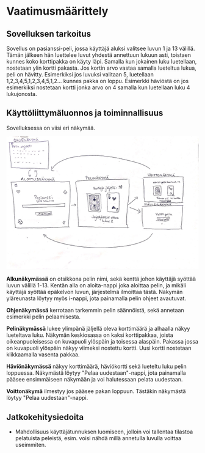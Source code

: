# Vaatimusmäärittely

## Sovelluksen tarkoitus
Sovellus on pasianssi-peli, jossa käyttäjä aluksi valitsee luvun 1 ja 13 välillä.
Tämän jälkeen hän luettelee luvut yhdestä annettuun lukuun asti, toistaen kunnes koko
korttipakka on käyty läpi. Samalla kun jokainen luku luetellaan, nostetaan ylin kortti 
pakasta. Jos kortin arvo vastaa samalla lueteltua lukua, peli on hävitty. Esimerkiksi jos
luvuksi valitaan 5, luetellaan 1,2,3,4,5,1,2,3,4,5,1,2... kunnes pakka on loppu. Esimerkki häviöstä 
on jos esimerkiksi nostetaan kortti jonka arvo on 4 samalla kun luetellaan luku 4 lukujonosta. 

## Käyttöliittymäluonnos ja toiminnallisuus
Sovelluksessa on viisi eri näkymää.

![alt text](https://github.com/hagstr/Ohjelmistotekniikka/blob/master/laskarit/IMG_0784.JPG)

 **Alkunäkymässä** on otsikkona pelin nimi, sekä kenttä johon käyttäjä
syöttää luvun välillä 1-13. Kentän alla on aloita-nappi joka aloittaa pelin, ja mikäli käyttäjä syöttää epäkelvon luvun, järjestelmä ilmoittaa tästä. Näkymän yläreunasta löytyy myös i-nappi, jota painamalla pelin ohjeet avautuvat. 

**Ohjenäkymässä** kerrotaan tarkemmin pelin säännöistä, sekä annetaan esimerkki pelin pelaamisesta. 

**Pelinäkymässä** lukee ylimpänä jäljellä oleva korttimäärä ja alhaalla näkyy lueteltava luku. 
Näkymän keskiosassa on kaksi korttipakkaa, joista oikeanpuoleisessa on kuvapuoli ylöspäin ja toisessa alaspäin.
Pakassa jossa on kuvapuoli ylöspäin näkyy viimeksi nostettu kortti. Uusi kortti nostetaan klikkaamalla vasenta pakkaa.

**Häviönäkymässä** näkyy korttimäärä, häviökortti sekä lueteltu luku pelin loppuessa. Näkymästä löytyy
"Pelaa uudestaan"-nappi, jota painamalla pääsee ensimmäiseen näkymään ja voi halutessaan pelata uudestaan. 

**Voittonäkymä** ilmestyy jos pääsee pakan loppuun. Tästäkin näkymästä löytyy
"Pelaa uudestaan"-nappi.

## Jatkokehitysiedoita 
* Mahdollisuus käyttäjätunnuksen luomiseen, jolloin voi tallentaa tilastoa pelatuista peleistä, esim. voisi
nähdä millä annetulla luvulla voittaa useimmiten. 
